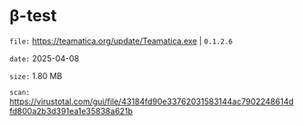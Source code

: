 β-test
=============

`file:` https://teamatica.org/update/Teamatica.exe | `0.1.2.6`

`date:` 2025-04-08

`size:` 1.80 MB

`scan:` https://virustotal.com/gui/file/43184fd90e33762031583144ac7902248614dfd800a2b3d391ea1e35838a621b